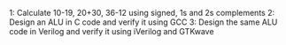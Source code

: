 1: Calculate 10-19, 20+30, 36-12 using signed, 1s and 2s complements
2: Design an ALU in C code and verify it using GCC
3: Design the same ALU code in Verilog and verify it using iVerilog and GTKwave
